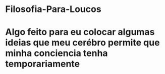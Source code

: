 # Filosofia-Para-Loucos
# Algo feito para eu colocar algumas ideias que meu cerébro permite que minha conciencia tenha temporariamente

